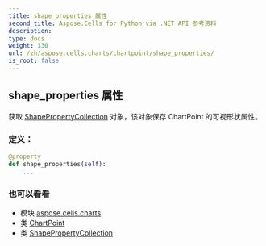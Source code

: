 ```yaml
---
title: shape_properties 属性
second_title: Aspose.Cells for Python via .NET API 参考资料
description:
type: docs
weight: 330
url: /zh/aspose.cells.charts/chartpoint/shape_properties/
is_root: false
---
```

## shape_properties 属性

获取 [ShapePropertyCollection](/cells/python-net/zh/aspose.cells.drawing/shapepropertycollection) 对象，该对象保存 ChartPoint 的可视形状属性。
### 定义：
```python
@property
def shape_properties(self):
    ...
```

### 也可以看看
* 模块 [aspose.cells.charts](../../)
* 类 [ChartPoint](/cells/python-net/zh/aspose.cells.charts/chartpoint)
* 类 [ShapePropertyCollection](/cells/python-net/zh/aspose.cells.drawing/shapepropertycollection)
